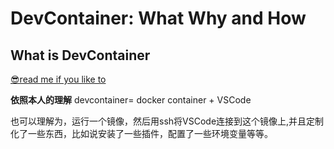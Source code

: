 # DevContainer: What Why and How

## What is DevContainer

[😎read me if you like to](https://zhuanlan.zhihu.com/p/604545087)


**依照本人的理解**
devcontainer= docker container + VSCode

也可以理解为，运行一个镜像，然后用ssh将VSCode连接到这个镜像上,并且定制化了一些东西，比如说安装了一些插件，配置了一些环境变量等等。


